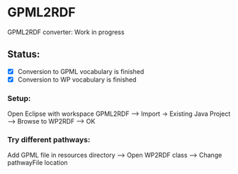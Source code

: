 # GPML2RDF
GPML2RDF converter:
Work in progress

## Status:
- [x] Conversion to GPML vocabulary is finished
- [X] Conversion to WP vocabulary is finished

### Setup:

Open Eclipse with workspace GPML2RDF --> Import -> Existing Java Project --> Browse to WP2RDF --> OK

### Try different pathways:

Add GPML file in resources directory --> Open WP2RDF class --> Change pathwayFile location
